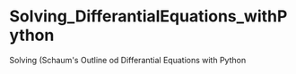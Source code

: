 # Solving_DifferantialEquations_withPython
Solving (Schaum's Outline od Differantial Equations with Python
